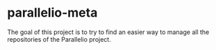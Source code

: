 # parallelio-meta

The goal of this project is to try to find an easier way to manage all the repositories of the Parallelio project.